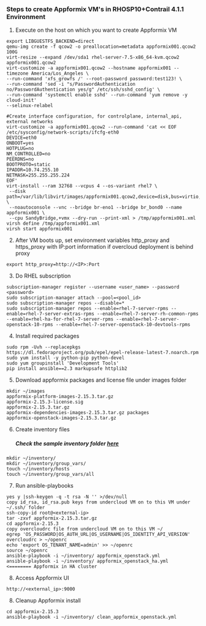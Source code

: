 ### Steps to create Appformix VM's in RHOSP10+Contrail 4.1.1 Environment

1. Execute on the host on which you want to create Appformix VM
```
export LIBGUESTFS_BACKEND=direct
qemu-img create -f qcow2 -o preallocation=metadata appformix001.qcow2 100G
virt-resize --expand /dev/sda1 rhel-server-7.5-x86_64-kvm.qcow2 appformix001.qcow2 
virt-customize -a appformix001.qcow2 --hostname appformix001 --timezone America/Los_Angeles \
--run-command 'xfs_growfs /' --root-password password:test123! \
--run-command 'sed -i "s/PasswordAuthentication no/PasswordAuthentication yes/g" /etc/ssh/sshd_config' \
--run-command 'systemctl enable sshd' --run-command 'yum remove -y cloud-init' 
--selinux-relabel

#Create interface configuration, for controlplane, internal_api, external networks
virt-customize -a appformix001.qcow2 --run-command 'cat << EOF /etc/sysconfig/network-scripts/ifcfg-eth0
DEVICE=eth0
ONBOOT=yes
HOTPLUG=no
NM_CONTROLLED=no
PEERDNS=no
BOOTPROTO=static
IPADDR=10.74.255.10
NETMASK=255.255.255.224
EOF'
virt-install --ram 32768 --vcpus 4 --os-variant rhel7 \
 --disk path=/var/lib/libvirt/images/appformix001.qcow2,device=disk,bus=virtio,format=qcow2 \
 --noautoconsole --vnc --bridge br-eno1 --bridge br_bond0 --name appformix001 \
 --cpu SandyBridge,+vmx --dry-run --print-xml > /tmp/appformix001.xml
virsh define /tmp/appformix001.xml 
virsh start appformix001
```
2. After VM boots up, set environment variables http_proxy and https_proxy with IP:port information if overcloud
   deployment is behind proxy
```
export http_proxy=http://<IP>:Port
```
3. Do RHEL subscription
```
subscription-manager register --username <user_name> --password <password>
sudo subscription-manager attach --pool=<pool_id>
sudo subscription-manager repos --disable=*
sudo subscription-manager repos --enable=rhel-7-server-rpms --enable=rhel-7-server-extras-rpms --enable=rhel-7-server-rh-common-rpms --enable=rhel-ha-for-rhel-7-server-rpms --enable=rhel-7-server-openstack-10-rpms --enable=rhel-7-server-openstack-10-devtools-rpms
```
4. Install required packages
```
sudo rpm -Uvh --replacepkgs https://dl.fedoraproject.org/pub/epel/epel-release-latest-7.noarch.rpm
sudo yum install -y python-pip python-devel
sudo yum groupinstall 'Development Tools'
pip install ansible==2.3 markupsafe httplib2
```
5. Download appformix packages and license file under images folder
```
mkdir ~/images
appformix-platform-images-2.15.3.tar.gz
appformix-2.15.3-license.sig
appformix-2.15.3.tar.gz
appformix-dependencies-images-2.15.3.tar.gz packages
appformix-openstack-images-2.15.3.tar.gz
```
6. Create inventory files
    ##### Check the sample inventory folder [here](https://github.com/urao/RHOSP/tree/master/rhosp10-contrail411/appformix/inventory)
```
mkdir ~/inventory/
mkdir ~/inventory/group_vars/
touch ~/inventory/hosts
touch ~/inventory/group_vars/all
```
7. Run ansible-playbooks
```
yes y |ssh-keygen -q -t rsa -N '' >/dev/null
copy id_rsa, id_rsa.pub keys from undercloud VM on to this VM under ~/.ssh/ folder
ssh-copy-id root@<external-ip>
tar -zxvf appformix-2.15.3.tar.gz
cd appformix-2.15.3
copy overcloudrc file from undercloud VM on to this VM ~/
egrep 'OS_PASSWORD|OS_AUTH_URL|OS_USERNAME|OS_IDENTITY_API_VERSION' overcloudrc > ~/openrc
echo 'export OS_TENANT_NAME=admin' >> ~/openrc
source ~/openrc
ansible-playbook -i ~/inventory/ appformix_openstack.yml  
ansible-playbook -i ~/inventory/ appformix_openstack_ha.yml   <======== Appformix in HA cluster
```
8. Access Appformix UI
```
http://<external_ip>:9000
```
8. Cleanup Appformix install
```
cd appformix-2.15.3
ansible-playbook -i ~/inventory/ clean_appformix_openstack.yml  
```
